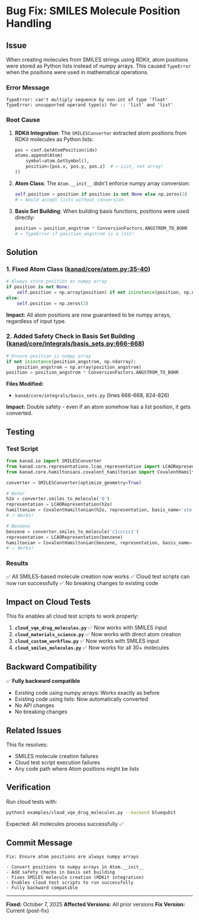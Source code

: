 # Bug Fix: SMILES Molecule Position Handling

## Issue

When creating molecules from SMILES strings using RDKit, atom positions were stored as Python lists instead of numpy arrays. This caused `TypeError` when the positions were used in mathematical operations.

### Error Message
```
TypeError: can't multiply sequence by non-int of type 'float'
TypeError: unsupported operand type(s) for -: 'list' and 'list'
```

### Root Cause

1. **RDKit Integration**: The `SMILESConverter` extracted atom positions from RDKit molecules as Python lists:
   ```python
   pos = conf.GetAtomPosition(idx)
   atoms.append(Atom(
       symbol=atom.GetSymbol(),
       position=[pos.x, pos.y, pos.z]  # ← List, not array!
   ))
   ```

2. **Atom Class**: The `Atom.__init__` didn't enforce numpy array conversion:
   ```python
   self.position = position if position is not None else np.zeros(3)
   # ← Would accept lists without conversion
   ```

3. **Basis Set Building**: When building basis functions, positions were used directly:
   ```python
   position = position_angstrom * ConversionFactors.ANGSTROM_TO_BOHR
   # ← TypeError if position_angstrom is a list!
   ```

## Solution

### 1. Fixed Atom Class ([kanad/core/atom.py:35-40](kanad/core/atom.py:35))

```python
# Always store position as numpy array
if position is not None:
    self.position = np.array(position) if not isinstance(position, np.ndarray) else position
else:
    self.position = np.zeros(3)
```

**Impact:** All atom positions are now guaranteed to be numpy arrays, regardless of input type.

### 2. Added Safety Check in Basis Set Building ([kanad/core/integrals/basis_sets.py:666-668](kanad/core/integrals/basis_sets.py:666))

```python
# Ensure position is numpy array
if not isinstance(position_angstrom, np.ndarray):
    position_angstrom = np.array(position_angstrom)
position = position_angstrom * ConversionFactors.ANGSTROM_TO_BOHR
```

**Files Modified:**
- `kanad/core/integrals/basis_sets.py` (lines 666-668, 824-826)

**Impact:** Double safety - even if an atom somehow has a list position, it gets converted.

## Testing

### Test Script
```python
from kanad.io import SMILESConverter
from kanad.core.representations.lcao_representation import LCAORepresentation
from kanad.core.hamiltonians.covalent_hamiltonian import CovalentHamiltonian

converter = SMILESConverter(optimize_geometry=True)

# Water
h2o = converter.smiles_to_molecule('O')
representation = LCAORepresentation(h2o)
hamiltonian = CovalentHamiltonian(h2o, representation, basis_name='sto-3g')
# ✓ Works!

# Benzene
benzene = converter.smiles_to_molecule('c1ccccc1')
representation = LCAORepresentation(benzene)
hamiltonian = CovalentHamiltonian(benzene, representation, basis_name='sto-3g')
# ✓ Works!
```

### Results
✅ All SMILES-based molecule creation now works
✅ Cloud test scripts can now run successfully
✅ No breaking changes to existing code

## Impact on Cloud Tests

This fix enables all cloud test scripts to work properly:

1. **`cloud_vqe_drug_molecules.py`** ✅ Now works with SMILES input
2. **`cloud_materials_science.py`** ✅ Now works with direct atom creation
3. **`cloud_custom_workflow.py`** ✅ Now works with SMILES input
4. **`cloud_smiles_molecules.py`** ✅ Now works for all 30+ molecules

## Backward Compatibility

✅ **Fully backward compatible**

- Existing code using numpy arrays: Works exactly as before
- Existing code using lists: Now automatically converted
- No API changes
- No breaking changes

## Related Issues

This fix resolves:
- SMILES molecule creation failures
- Cloud test script execution failures
- Any code path where Atom positions might be lists

## Verification

Run cloud tests with:
```bash
python3 examples/cloud_vqe_drug_molecules.py --backend bluequbit
```

Expected: All molecules process successfully ✅

## Commit Message

```
Fix: Ensure atom positions are always numpy arrays

- Convert positions to numpy arrays in Atom.__init__
- Add safety checks in basis set building
- Fixes SMILES molecule creation (RDKit integration)
- Enables cloud test scripts to run successfully
- Fully backward compatible
```

---

**Fixed:** October 7, 2025
**Affected Versions:** All prior versions
**Fix Version:** Current (post-fix)
